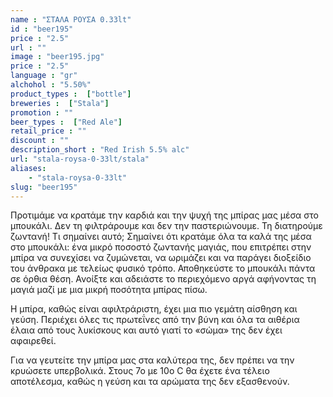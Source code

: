 ```yaml
---
name : "ΣΤΑΛΑ ΡΟΥΣΑ 0.33lt"
id : "beer195"
price : "2.5"
url : ""
image : "beer195.jpg"
price : "2.5"
language : "gr"
alchohol : "5.50%"
product_types :  ["bottle"]
breweries :  ["Stala"]
promotion : ""
beer_types :  ["Red Ale"]
retail_price : ""
discount : ""
description_short : "Red Irish 5.5% alc"
url: "stala-roysa-0-33lt/stala"
aliases: 
    - "stala-roysa-0-33lt"
slug: "beer195"
---
```


Προτιμάμε να κρατάμε την καρδιά και την ψυχή της μπίρας μας μέσα στο μπουκάλι.
Δεν τη φιλτράρουμε και δεν την παστεριώνουμε. Τη διατηρούμε ζωντανή!
Τι σημαίνει αυτό; Σημαίνει ότι κρατάμε όλα τα καλά της μέσα στο μπουκάλι: ένα μικρό ποσοστό ζωντανής μαγιάς, που επιτρέπει στην μπίρα να συνεχίσει να ζυμώνεται, να ωριμάζει και να παράγει
διοξείδιο του άνθρακα με τελείως φυσικό τρόπο.
Αποθηκεύστε το μπουκάλι πάντα σε όρθια θέση. Ανοίξτε και αδειάστε το περιεχόμενο αργά αφήνοντας τη μαγιά μαζί με μια μικρή ποσότητα μπίρας πίσω.

Η μπίρα, καθώς είναι αφιλτράριστη, έχει μια πιο γεμάτη αίσθηση και γεύση. Περιέχει όλες τις πρωτεΐνες από την βύνη και όλα τα αιθέρια έλαια από τους λυκίσκους και αυτό γιατί το «σώμα» της δεν έχει αφαιρεθεί.

Για να γευτείτε την μπίρα μας στα καλύτερα της, δεν πρέπει να την κρυώσετε υπερβολικά. Στους 7ο με 10ο C θα έχετε ένα τέλειο αποτέλεσμα, καθώς η γεύση και τα αρώματα της δεν εξασθενούν.